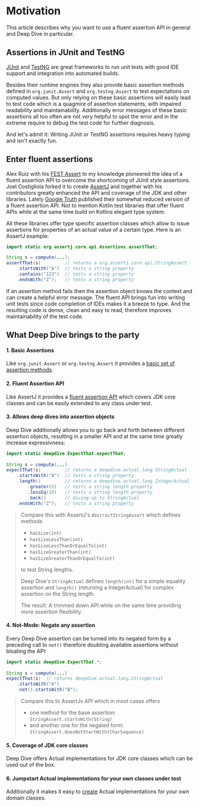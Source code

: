 # Motivation

This article describes why you want to use a fluent assertion API in general and Deep Dive in particular. 

## Assertions in JUnit and TestNG

[JUnit](https://junit.org/junit5/) and [TestNG](https://testng.org/doc/) are great frameworks to run unit tests
with good IDE support and integration into automated builds.

Besides their runtime engines they also provide basic assertion methods 
defined in `org.junit.Assert` and `org.testng.Assert` to test expectations on computed values. 
But only relying on these basic assertions will easily lead to test code which is a quagmire of
assertion statements, with impaired readability and maintainability.
Additionally error messages of these basic assertions all too often are not very helpful to spot the error
and in the extreme require to debug the test code for further diagnosis.

And let's admit it: Writing JUnit or TestNG assertions requires heavy typing and isn't exactly fun.

## Enter fluent assertions

Alex Ruiz with his [FEST Assert](https://github.com/alexruiz/fest-assert-2.x) 
to my knowledge pioneered the idea of a fluent assertion API to overcome the shortcoming of JUnit style assertions.
Joel Costigliola forked it to create [AssertJ](https://assertj.github.io/doc/) and together
with his contributors greatly enhanced the API and coverage of the JDK and other libraries. Lately [Google Truth](https://truth.dev
) published their somewhat reduced version of a fluent assertion API. Not to mention Kotlin test libraries that offer fluent APIs 
while at the same time build on Kotlins elegant type system.

All these libraries offer type specific assertion classes which allow to issue assertions for properties
of an actual value of a certain type. Here is an AssertJ example:
   
```java
import static org.assertj.core.api.Assertions.assertThat;

String s = compute(...);
assertThat(s)         // returns a org.assertj.core.api.StringAssert
    .startsWith("A")  // tests a string property
    .contains("123")  // tests a string property
    .endsWith("Z");   // tests a string property
```    
	
If an assertion method fails then the assertion object knows the context and can 
create a helpful error message. The fluent API brings fun into
writing unit tests since code completion of IDEs makes it a breeze to type.
And the resulting code is dense, clean and easy to read, therefore improves maintainability
of the test code.    

## What Deep Dive brings to the party

#### 1. Basic Assertions 
Like `org.junit.Assert` or `org.testng.Assert` it provides a [basic set of assertion methods](UserGuide.md#user-content-basic).

#### 2. Fluent Assertion API 
Like AssertJ it provides a [fluent assertion API](UserGuide.md#user-content-fluent) which covers JDK core classes and can be easily 
extended to any class under test.

#### 3. Allows deep dives into assertion objects
Deep Dive additionally allows you to go back and forth between different assertion objects,
resulting in a smaller API and at the same time greatly increase expressivness:

```java
import static deepdive.ExpectThat.expectThat;
 
String s = compute(...)
expectThat(s)         // returns a deepdive.actual.lang.StringActual
    .startsWith("A")  // tests a string property
    .length()         // returns a deepdive.actual.lang.IntegerActual
        .greater(5)   // tests a string length property
        .lessEq(10)   // tests a string length property
        .back()       // diving up to StringActual 
    .endsWith("Z");   // tests a string property
```
 

> Compare this with AssertJ's `AbstractStringAssert` which defines methods 
> - `hasSize(int)`
> - `hasSizeLessThan(int)`
> - `hasSizeLessThanOrEqualTo(int)`
> - `hasSizeGreaterThan(int)`
> - `hasSizeGreaterThanOrEqualTo(int)` 
>
> to test String lengths.
> 
> Deep Dive's `StringActual` defines `length(int)` for a simple equality assertion and `length()` (returning a IntegerActual) for
> complex assertion on the String length.
>
> The result: A trimmed down API while on the same time providing more assertion flexibility.

#### 4. Not-Mode: Negate any assertion
Every Deep Dive assertion can be turned into its negated form by a preceding call to `not()` therefore doubling available 
assertions without bloating the API:
    
```java
import static deepdive.ExpectThat.*;
 
String s = compute(...)
expectThat(s)  // returns deepdive.actual.lang.StringActual
    .startsWith("A")
    .not().startsWith("B");
```
          
> Compare this to AssertJs API which in most cases offers 
> - one method for the base assertion: `StringAssert.startsWith(String)`
> - and another one for the negated form: `StringAssert.doesNotStartWith(CharSequence)`  

#### 5. Coverage of JDK core classes 
Deep Dive offers Actual implementations for JDK core classes which can be used out of the box. 

#### 6. Jumpstart Actual implementations for your own classes under test
Additionally it makes it easy to [create](UserGuide.md#own-actual-implementations) Actual implementations for your own domain classes. 
